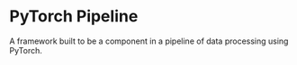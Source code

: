 # PyTorch Pipeline

A framework built to be a component in a pipeline of data processing using PyTorch.
